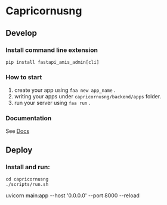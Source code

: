 # Capricornusng

## Develop

### Install command line extension

`pip install fastapi_amis_admin[cli]`

### How to start

1. create your app using `faa new app_name` .
2. writing your apps under `capricornusng/backend/apps` folder.
3. run your server using `faa run` .

### Documentation

See [Docs](https://docs.amis.work/)

## Deploy

### Install and run:

```shell
cd capricornusng
./scripts/run.sh
```

uvicorn main:app --host '0.0.0.0' --port 8000 --reload